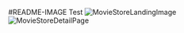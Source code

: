 #README-IMAGE Test
![MovieStoreLandingImage](https://i.postimg.cc/qgnX6rZs/Landing-Page.png)
![MovieStoreDetailPage](https://postimg.cc/6yXVdPDD)